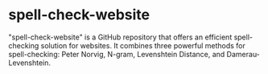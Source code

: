 # spell-check-website
"spell-check-website" is a GitHub repository that offers an efficient spell-checking solution for websites. It combines three powerful methods for spell-checking: Peter Norvig, N-gram, Levenshtein Distance, and Damerau-Levenshtein.
